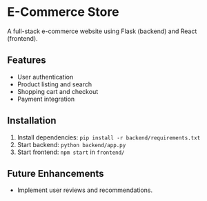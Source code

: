 # E-Commerce Store

A full-stack e-commerce website using Flask (backend) and React (frontend).

## Features
- User authentication
- Product listing and search
- Shopping cart and checkout
- Payment integration

## Installation
1. Install dependencies: `pip install -r backend/requirements.txt`
2. Start backend: `python backend/app.py`
3. Start frontend: `npm start` in `frontend/`

## Future Enhancements
- Implement user reviews and recommendations.
